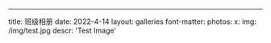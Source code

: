 ---
title: 班级相册
date: 2022-4-14
layout: galleries
font-matter:
    photos:
        x:
            img: /img/test.jpg
            descr: 'Test Image'
